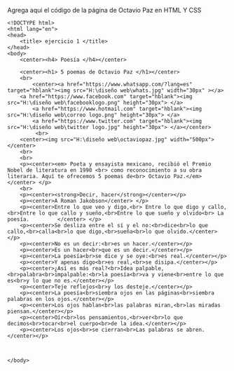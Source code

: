 Agrega aqui el código de la página de Octavio Paz en HTML Y CSS

	<!DOCTYPE html>
	<html lang="en">
	<head>
		<title> ejercicio 1 </title>	
	</head>
	<body>
		<center><h4> Poesía </h4></center>

		<center><h1> 5 poemas de Octavio Paz </h1></center>
		<br>
        	<center><a href="https://www.whatsapp.com/?lang=es" target="hblank"><img src="H:\diseño web\whats.jpg" width="30px" ></a>
		<a href="https://www.facebook.com" target="hblank"><img src="H:\diseño web\facebooklogo.png" height="30px"> </a>
        	<a href="https://www.hotmail.com" target="hblank"><img src="H:\diseño web\correo logo.png" height="30px"> </a>
        	<a href="https://www.twitter.com" target="hblank"><img src="H:\diseño web\twitter logo.jpg" height="30px"> </a></center>
       		 <br>
		<center><img src="H:\diseño web\octaviopaz.jpg" width="500px"></center>
		<br>
		<br>
		<p><center><em> Poeta y ensayista mexicano, recibió el Premio Nobel de literatura en 1990 <br> como reconocimiento a su obra literaria. Aquí te ofrecemos 5 poemas de<br> Octavio Paz.</em></center> </p>
		<br>
		<p><center><strong>Decir, hacer</strong></center></p>
		<p><center>A Roman Jakobson</center> </p>
		<p><center>Entre lo que veo y digo,<br> Entre lo que digo y callo,<br>Entre lo que callo y sueño,<br>Entre lo que sueño y olvido<br> La poesía. 		</center> </p>
		<p><center>Se desliza entre el sí y el no:<br>dice<br>lo que callo,<br>calla<br>lo que digo,<br>sueña<br>lo que olvido.</center></p>
		<p><center>No es un decir:<br>es un hacer.</center></p>
		<p><center>Es un hacer<br>que es un decir.</center></p>
		<p><center>La poesía<br>se dice y se oye:<br>es real.</center></p>
		<p><center>Y apenas digo<br>es real,<br>se disipa.</center></p>
		<p><center>¿Así es más real?<br>Idea palpable,<br>palabra<br>impalpable:<br>la poesía<br>va y viene<br>entre lo que es<br>y lo que no es.</center></p>
		<p><center>Teje reflejos<br>y los desteje.</center></p>
		<p><center>La poesía<br>siembra ojos en las páginas<br>siembra palabras en los ojos.</center></p>
		<p><center>Los ojos hablan<br>las palabras miran,<br>las miradas piensan.</center></p>
		<p><center>Oír<br>los pensamientos,<br>ver<br>lo que decimos<br>tocar<br>el cuerpo<br>de la idea.</center></p>
		<p><center>Los ojos<br>se cierran<br>Las palabras se abren.</center></p>



	</body>

</html>
